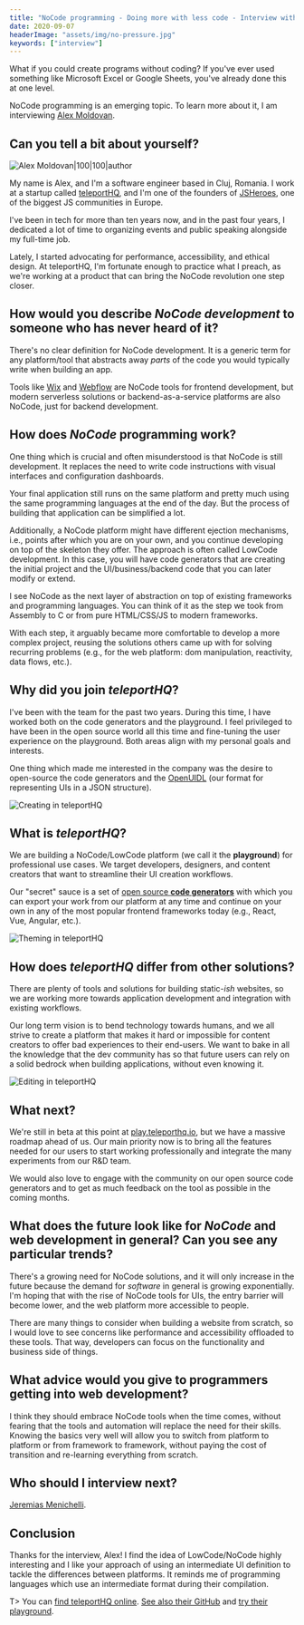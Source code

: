 ```yaml
---
title: "NoCode programming - Doing more with less code - Interview with Alex Moldovan"
date: 2020-09-07
headerImage: "assets/img/no-pressure.jpg"
keywords: ["interview"]
---
```


What if you could create programs without coding? If you've ever used something like Microsoft Excel or Google Sheets, you've already done this at one level.

NoCode programming is an emerging topic. To learn more about it, I am interviewing [Alex Moldovan](https://twitter.com/alexnmoldovan).

## Can you tell a bit about yourself?

![Alex Moldovan|100|100|author](assets/img/alexm.jpg)

My name is Alex, and I'm a software engineer based in Cluj, Romania. I work at a startup called [teleportHQ](https://teleporthq.io/), and I'm one of the founders of [JSHeroes](https://jsheroes.io/), one of the biggest JS communities in Europe.

I've been in tech for more than ten years now, and in the past four years, I dedicated a lot of time to organizing events and public speaking alongside my full-time job.

Lately, I started advocating for performance, accessibility, and ethical design. At teleportHQ, I'm fortunate enough to practice what I preach, as we're working at a product that can bring the NoCode revolution one step closer.

## How would you describe _NoCode development_ to someone who has never heard of it?

There's no clear definition for NoCode development. It is a generic term for any platform/tool that abstracts away _parts_ of the code you would typically write when building an app.

Tools like [Wix](https://www.wix.com/) and [Webflow](https://webflow.com/) are NoCode tools for frontend development, but modern serverless solutions or backend-as-a-service platforms are also NoCode, just for backend development.

## How does _NoCode_ programming work?

One thing which is crucial and often misunderstood is that NoCode is still development. It replaces the need to write code instructions with visual interfaces and configuration dashboards.

Your final application still runs on the same platform and pretty much using the same programming languages at the end of the day. But the process of building that application can be simplified a lot.

Additionally, a NoCode platform might have different ejection mechanisms, i.e., points after which you are on your own, and you continue developing on top of the skeleton they offer. The approach is often called LowCode development. In this case, you will have code generators that are creating the initial project and the UI/business/backend code that you can later modify or extend.

I see NoCode as the next layer of abstraction on top of existing frameworks and programming languages. You can think of it as the step we took from Assembly to C or from pure HTML/CSS/JS to modern frameworks.

With each step, it arguably became more comfortable to develop a more complex project, reusing the solutions others came up with for solving recurring problems (e.g., for the web platform: dom manipulation, reactivity, data flows, etc.).

## Why did you join _teleportHQ_?

I've been with the team for the past two years. During this time, I have worked both on the code generators and the playground. I feel privileged to have been in the open source world all this time and fine-tuning the user experience on the playground. Both areas align with my personal goals and interests.

One thing which made me interested in the company was the desire to open-source the code generators and the [OpenUIDL](https://dl.acm.org/doi/10.1145/3397874) (our format for representing UIs in a JSON structure).

![Creating in teleportHQ](assets/img/nocode-01.jpg)

## What is _teleportHQ_?

We are building a NoCode/LowCode platform (we call it the **playground**) for professional use cases. We target developers, designers, and content creators that want to streamline their UI creation workflows.

Our "secret" sauce is a set of [open source **code generators**](https://github.com/teleporthq/teleport-code-generators) with which you can export your work from our platform at any time and continue on your own in any of the most popular frontend frameworks today (e.g., React, Vue, Angular, etc.).

![Theming in teleportHQ](assets/img/nocode-02.jpg)

## How does _teleportHQ_ differ from other solutions?

There are plenty of tools and solutions for building static-_ish_ websites, so we are working more towards application development and integration with existing workflows.

Our long term vision is to bend technology towards humans, and we all strive to create a platform that makes it hard or impossible for content creators to offer bad experiences to their end-users. We want to bake in all the knowledge that the dev community has so that future users can rely on a solid bedrock when building applications, without even knowing it.

![Editing in teleportHQ](assets/img/nocode-03.jpg)

## What next?

We're still in beta at this point at [play.teleporthq.io](https://play.teleporthq.io/), but we have a massive roadmap ahead of us. Our main priority now is to bring all the features needed for our users to start working professionally and integrate the many experiments from our R&D team.

We would also love to engage with the community on our open source code generators and to get as much feedback on the tool as possible in the coming months.

## What does the future look like for _NoCode_ and web development in general? Can you see any particular trends?

There's a growing need for NoCode solutions, and it will only increase in the future because the demand for _software_ in general is growing exponentially. I'm hoping that with the rise of NoCode tools for UIs, the entry barrier will become lower, and the web platform more accessible to people.

There are many things to consider when building a website from scratch, so I would love to see concerns like performance and accessibility offloaded to these tools. That way, developers can focus on the functionality and business side of things.

## What advice would you give to programmers getting into web development?

I think they should embrace NoCode tools when the time comes, without fearing that the tools and automation will replace the need for their skills. Knowing the basics very well will allow you to switch from platform to platform or from framework to framework, without paying the cost of transition and re-learning everything from scratch.

## Who should I interview next?

[Jeremias Menichelli](https://twitter.com/jeremenichelli).

## Conclusion

Thanks for the interview, Alex! I find the idea of LowCode/NoCode highly interesting and I like your approach of using an intermediate UI definition to tackle the differences between platforms. It reminds me of programming languages which use an intermediate format during their compilation.

T> You can [find teleportHQ online](https://teleporthq.io/). [See also their GitHub](https://github.com/teleporthq) and [try their playground](https://play.teleporthq.io).
